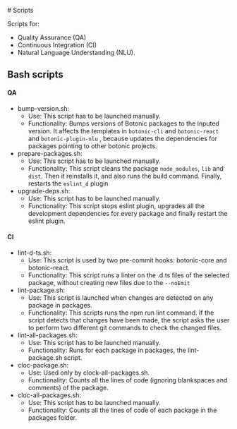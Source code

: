 # Scripts

Scripts for:

- Quality Assurance (QA)
- Continuous Integration (CI)
- Natural Language Understanding (NLU).

## Bash scripts

#### QA

- bump-version.sh:
  - Use: This script has to be launched manually.
  - Functionality: Bumps versions of Botonic packages to the inputed version. It affects the templates in `botonic-cli` and `botonic-react` and `botonic-plugin-nlu` , because updates the dependencies for packages pointing to other botonic projects.
- prepare-packages.sh:
  - Use: This script has to be launched manually.
  - Functionality: This script cleans the package `node_modules`, `lib` and `dist`. Then it reinstalls it, and also runs the build command. Finally, restarts the `eslint_d` plugin
- upgrade-deps.sh:
  - Use: This script has to be launched manually.
  - Functionality: This script stops eslint plugin, upgrades all the development dependencies for every package and finally restart the eslint plugin.

#### CI

- lint-d-ts.sh:
  - Use: This script is used by two pre-commit hooks: botonic-core and botonic-react.
  - Functionality: This script runs a linter on the .d.ts files of the selected package, without creating new files due to the `--noEmit`
- lint-package.sh:
  - Use: This script is launched when changes are detected on any package in packages.
  - Functionality: This scripts runs the npm run lint command. If the script detects that changes have been made, the script asks the user to perform two different git commands to check the changed files.
- lint-all-packages.sh:
  - Use: This script has to be launched manually.
  - Functionality: Runs for each package in packages, the lint-package.sh script.
- cloc-package.sh:
  - Use: Used only by clock-all-packages.sh.
  - Functionality: Counts all the lines of code (ignoring blankspaces and comments) of the package.
- cloc-all-packages.sh:
  - Use: This script has to be launched manually.
  - Functionality: Counts all the lines of code of each package in the packages folder.
